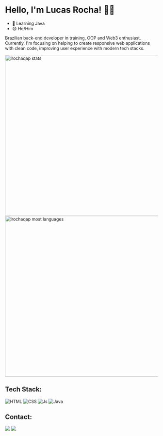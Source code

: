 # Hello, I'm Lucas Rocha! 👋🏾
- 🌱 Learning Java
- 😄 He/Him </br>

Brazilian back-end developer in training, OOP and Web3 enthusiast. Currently, I'm focusing on helping to create responsive web applications with clean code, improving user experience with modern tech stacks.

<p align="left">
<img width="530em" src="https://github-readme-stats.vercel.app/api?username=lrochaqap&show_icons=true&theme=vision-friendly-dark" alt="lrochaqap stats"/>
<img width="530em" src="https://github-readme-stats.vercel.app/api/top-langs/?username=lrochaqap&layout=compact&theme=vision-friendly-dark" alt="lrochaqap most languages"/>
</p>
  
   ## Tech Stack:
 
<div style="display: inline_block">
  <img align="center" alt="HTML" src="https://img.shields.io/badge/HTML5-E34F26?style=for-the-badge&logo=html5&logoColor=white">
  <img align="center" alt="CSS" src="https://img.shields.io/badge/CSS3-1572B6?style=for-the-badge&logo=css3&logoColor=white">
  <img align="center" alt="Js" src="https://img.shields.io/badge/JavaScript-F7DF1E?style=for-the-badge&logo=javascript&logoColor=black">
  <img align="center" alt="Java" src="https://img.shields.io/badge/Java-ED8B00?style=for-the-badge&logo=java&logoColor=white">
</div>
  
  ## Contact:
  
<div>
   <a href="https://linkedin.com/in/lrochaqap/" target="_blank"><img src="https://img.shields.io/badge/LinkedIn-0077B5?style=for-the-badge&logo=linkedin&logoColor=white" target="_blank"></a>
<a href="https://twitter.com/lrochaqap" target="_blank"><img src="https://img.shields.io/badge/Twitter-1DA1F2?style=for-the-badge&logo=twitter&logoColor=white" target="_blank"></a>
</div>
